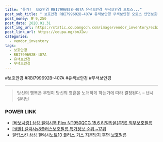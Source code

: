 ```yaml
--- 
title: "특가!  보호안경 RBI799692B-407A 유색보안경 무색보안경 오토스..." 
post_sub_title: " 보호안경 RBI799692B-407A 유색보안경 무색보안경 오토스 안면보호구 보안경" 
post_money: ₩ 9,250 
post_date: 2020.01.31 
post_img_url: https://static.coupangcdn.com/image/vendor_inventory/ecb3/cce771d260e0e256b5cc04baa5d79933e6b924e11773ff9d613d6db8438f.jpg 
post_link_url: https://coupa.ng/bnJIwu 
categories: 
  - vendor_inventory 
tags: 
  - 보호안경 
  - RBI799692B-407A 
  - 유색보안경 
  - 무색보안경 
--- 
```

  #보호안경 #RBI799692B-407A #유색보안경 #무색보안경 
<hr> 

> 당신의 행복은 무엇이 당신의 영혼을 노래하게 하는가에 따라 결정된다. – 낸시 설리번 


### POWER LINK

* <a href="https://blog.naver.com/sakai111/221784666578" target="_blank">[바보사랑] 삼성 갤럭시북 Flex NT950QCG 15.6 리얼카본(투명) 외부보호필름</a>
* <a href="https://blog.naver.com/sakai111/221777903795" target="_blank"> [생활] 갤럭시s8플러스보호필름 특가정보 순위 ~17위</a>
* <a href="https://blog.naver.com/sakai111/221776632875" target="_blank">알럽스킨 삼성 갤럭시노트10 플러스 기스 지문방지 후면 보호필름</a>

